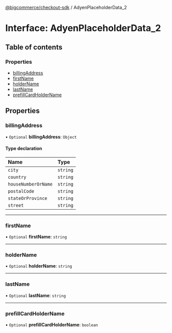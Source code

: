 [@bigcommerce/checkout-sdk](../README.md) / AdyenPlaceholderData_2

# Interface: AdyenPlaceholderData\_2

## Table of contents

### Properties

- [billingAddress](AdyenPlaceholderData_2.md#billingaddress)
- [firstName](AdyenPlaceholderData_2.md#firstname)
- [holderName](AdyenPlaceholderData_2.md#holdername)
- [lastName](AdyenPlaceholderData_2.md#lastname)
- [prefillCardHolderName](AdyenPlaceholderData_2.md#prefillcardholdername)

## Properties

### billingAddress

• `Optional` **billingAddress**: `Object`

#### Type declaration

| Name | Type |
| :------ | :------ |
| `city` | `string` |
| `country` | `string` |
| `houseNumberOrName` | `string` |
| `postalCode` | `string` |
| `stateOrProvince` | `string` |
| `street` | `string` |

___

### firstName

• `Optional` **firstName**: `string`

___

### holderName

• `Optional` **holderName**: `string`

___

### lastName

• `Optional` **lastName**: `string`

___

### prefillCardHolderName

• `Optional` **prefillCardHolderName**: `boolean`
